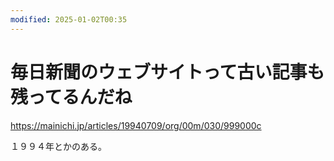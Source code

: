 ```yaml
---
modified: 2025-01-02T00:35
---
```

# 毎日新聞のウェブサイトって古い記事も残ってるんだね

https://mainichi.jp/articles/19940709/org/00m/030/999000c

１９９４年とかのある。